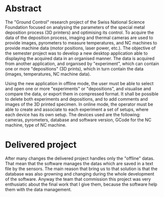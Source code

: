 # Abstract
The "Ground Control" research project of the Swiss National Science Foundation focused on analysing the parameters of the special metal deposition process (3D printers) and optimising its control. To acquire the data of the deposition process, imaging and thermal cameras are used to provide images, pyrometers to measure temperatures, and NC machines to provide machine data (motor positions, laser power, etc.). 
The objective of the semester project was to develop a new desktop application able to displaying the acquired data in an organised manner. The data is acquired from another application, and organised by "experiment", which can contain one or more "depositions" (3D prints), which in turn contain the data (images, temperatures, NC machine data).

Using the new application in offline mode, the user must be able to select and open one or more "experiments" or "depositions", and visualise and compare the data, or export them in compressed format. It shall be possible to delete both experiments and depositions, and to add comments and images of the 3D printed specimen. 
In online mode, the operator must be able to create and associate to each experiment a set of setups, where each device has its own setup. The devices used are the following: cameras, pyrometers, database and software version, GCode for the NC machine, type of NC machine.

# Delivered project
After many changes the delivered project handles only the "offline" datas. That mean that the software manages the datas which are saved in a text file by the sensors. The main reason that bring us to that solution is that the database was also growning and changing during the whole development of the software.
Anyway the team that commission this project was very enthusiatic about the final work that I give them, because the software help them with the data management.

